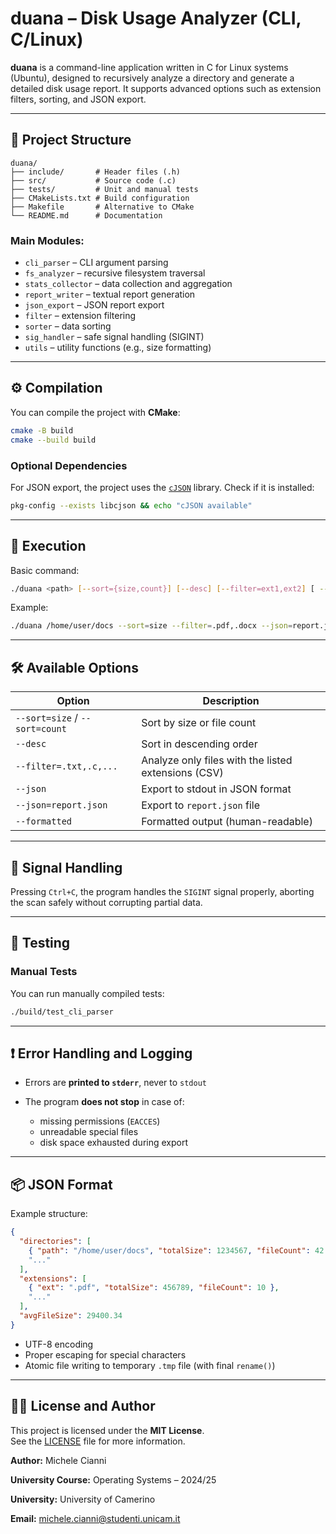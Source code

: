 # duana – Disk Usage Analyzer (CLI, C/Linux)

**duana** is a command-line application written in C for Linux systems (Ubuntu), designed to recursively analyze a directory and generate a detailed disk usage report. It supports advanced options such as extension filters, sorting, and JSON export.

---

## 📂 Project Structure

```
duana/
├── include/       # Header files (.h)
├── src/           # Source code (.c)
├── tests/         # Unit and manual tests
├── CMakeLists.txt # Build configuration
├── Makefile       # Alternative to CMake
└── README.md      # Documentation
```

### Main Modules:

* `cli_parser` – CLI argument parsing
* `fs_analyzer` – recursive filesystem traversal
* `stats_collector` – data collection and aggregation
* `report_writer` – textual report generation
* `json_export` – JSON report export
* `filter` – extension filtering
* `sorter` – data sorting
* `sig_handler` – safe signal handling (SIGINT)
* `utils` – utility functions (e.g., size formatting)

---

## ⚙️ Compilation

You can compile the project with **CMake**:

```bash
cmake -B build
cmake --build build
```


### Optional Dependencies

For JSON export, the project uses the [`cJSON`](https://github.com/DaveGamble/cJSON) library. Check if it is installed:

```bash
pkg-config --exists libcjson && echo "cJSON available"
```

---

## 🚀 Execution

Basic command:

```bash
./duana <path> [--sort={size,count}] [--desc] [--filter=ext1,ext2] [ --json[=file] [--formatted] ]
```

Example:

```bash
./duana /home/user/docs --sort=size --filter=.pdf,.docx --json=report.json
```

---

## 🛠️ Available Options

| Option                         | Description                                         |
|--------------------------------|-----------------------------------------------------|
| `--sort=size` / `--sort=count` | Sort by size or file count                          |
| `--desc`                       | Sort in descending order                            |
| `--filter=.txt,.c,...`         | Analyze only files with the listed extensions (CSV) |
| `--json`                       | Export to stdout in JSON format                     |
| `--json=report.json`           | Export to `report.json` file                        |
| `--formatted`                  | Formatted output (human-readable)                   |

---

## 🧲 Signal Handling

Pressing `Ctrl+C`, the program handles the `SIGINT` signal properly, aborting the scan safely without corrupting partial data.

---

## 🧪 Testing

### Manual Tests

You can run manually compiled tests:

```bash
./build/test_cli_parser
```

---

## ❗ Error Handling and Logging

* Errors are **printed to `stderr`**, never to `stdout`
* The program **does not stop** in case of:

    * missing permissions (`EACCES`)
    * unreadable special files
    * disk space exhausted during export

---

## 📦 JSON Format

Example structure:

```json
{
  "directories": [
    { "path": "/home/user/docs", "totalSize": 1234567, "fileCount": 42 },
    "..."
  ],
  "extensions": [
    { "ext": ".pdf", "totalSize": 456789, "fileCount": 10 },
    "..."
  ],
  "avgFileSize": 29400.34
}
```

* UTF-8 encoding
* Proper escaping for special characters
* Atomic file writing to temporary `.tmp` file (with final `rename()`)

---

## 👨‍💻 License and Author

This project is licensed under the **MIT License**.  
See the [LICENSE](./LICENSE) file for more information.

**Author:** Michele Cianni

**University Course:** Operating Systems – 2024/25

**University:** University of Camerino

**Email:** michele.cianni@studenti.unicam.it
